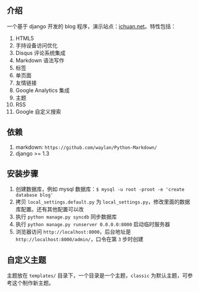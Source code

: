 介绍
----
一个基于 django 开发的 blog 程序，演示站点：[ichuan.net][1]。特性包括：

  1. HTML5
  2. 手持设备访问优化
  3. Disqus 评论系统集成
  4. Markdown 语法写作
  5. 标签
  6. 单页面
  7. 友情链接
  8. Google Analytics 集成
  9. 主题
  10. RSS
  11. Google 自定义搜索

依赖
----

1. markdown: `https://github.com/waylan/Python-Markdown/`
2. django >= 1.3

安装步骤
--------

1. 创建数据库，例如 mysql 数据库：`$ mysql -u root -proot -e 'create database blog'`
2. 拷贝 `local_settings.default.py` 为 `local_settings.py`，修改里面的数据库配置。还有其他配置可以改
3. 执行 `python manage.py syncdb` 同步数据库
4. 执行 `python manage.py runserver 0.0.0.0:8000` 启动临时服务器
5. 浏览器访问 `http://localhost:8000`，后台地址是 `http://localhost:8000/admin/`，口令在第 `3` 步时创建


自定义主题
----------

主题放在 `templates/` 目录下，一个目录是一个主题，`classic` 为默认主题，可参考这个制作新主题。

[1]: http://ichuan.net
